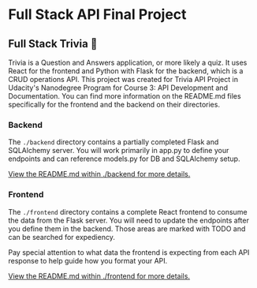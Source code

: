 # Full Stack API Final Project

## Full Stack Trivia :rocket:

Trivia is a Question and Answers application, or more likely a quiz. It uses React for the frontend and Python with Flask for the backend, which is a CRUD operations API. This project was created for Trivia API Project in Udacity's Nanodegree Program for Course 3: API Development and Documentation. You can find more information on the README.md files specifically for the frontend and the backend on their directories.

### Backend

The `./backend` directory contains a partially completed Flask and SQLAlchemy server. You will work primarily in app.py to define your endpoints and can reference models.py for DB and SQLAlchemy setup.

[View the README.md within ./backend for more details.](./frontend/README.md)

### Frontend

The `./frontend` directory contains a complete React frontend to consume the data from the Flask server. You will need to update the endpoints after you define them in the backend. Those areas are marked with TODO and can be searched for expediency. 

Pay special attention to what data the frontend is expecting from each API response to help guide how you format your API. 

[View the README.md within ./frontend for more details.](./frontend/README.md)
